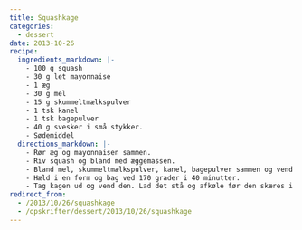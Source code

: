 ```yaml
---
title: Squashkage
categories:
  - dessert
date: 2013-10-26
recipe:
  ingredients_markdown: |-
    - 100 g squash
    - 30 g let mayonnaise
    - 1 æg
    - 30 g mel
    - 15 g skummeltmælkspulver
    - 1 tsk kanel
    - 1 tsk bagepulver
    - 40 g svesker i små stykker.
    - Sødemiddel
  directions_markdown: |-
    - Rør æg og mayonnaisen sammen.
    - Riv squash og bland med æggemassen.
    - Bland mel, skummeltmælkspulver, kanel, bagepulver sammen og vend det i dejen sammen med svesker. Smag til med sødemiddel.
    - Hæld i en form og bag ved 170 grader i 40 minutter.
    - Tag kagen ud og vend den. Lad det stå og afkøle før den skæres i skiver.
redirect_from:
  - /2013/10/26/squashkage
  - /opskrifter/dessert/2013/10/26/squashkage
---
```

